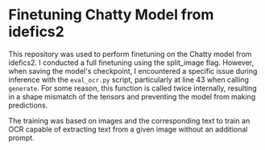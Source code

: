 # Finetuning Chatty Model from idefics2

This repository was used to perform finetuning on the Chatty model from idefics2. I conducted a full finetuning using the split_image flag. However, when saving the model's checkpoint, I encountered a specific issue during inference with the `eval_ocr.py` script, particularly at line 43 when calling `generate`. For some reason, this function is called twice internally, resulting in a shape mismatch of the tensors and preventing the model from making predictions.

The training was based on images and the corresponding text to train an OCR capable of extracting text from a given image without an additional prompt.

